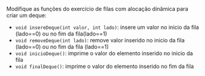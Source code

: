 Modifique as funções do exercício de filas com alocação dinâmica para criar um deque:

- `void insereDeque(int valor, int lado)`: insere um valor no inicio da fila (lado==0) ou no fim da fila(lado==1)
- `void removeDeque(int lado)`: remove valor inserido no inicio da fila (lado==0) ou no fim da fila (lado==1)
- `void inicioDeque()`: imprime o valor do elemento inserido no inicio da fila
- `void finalDeque()`: imprime o valor do elemento inserido no fim da fila

